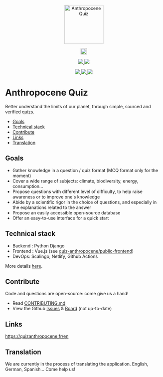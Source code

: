 <p align="center">
  <a href="https://quizanthropocene.fr/en">
    <img src="https://avatars.githubusercontent.com/u/105566092" height="125" alt="Anthropocene Quiz" />
  </a>
</p>
<p align="center">
  <!-- base64 flags are available at https://www.phoca.cz/cssflags/ -->
  <a href="https://github.com/quiz-anthropocene/admin-backend/tree/master/locale/fr/README_fr.md">
    <img src="https://img.shields.io/badge/FR-flag.svg?color=555555&style=flat-square&logo=data:image/svg+xml;base64,PHN2ZyB4bWxucz0iaHR0cDovL3d3dy53My5vcmcvMjAwMC9zdmciIHZpZXdCb3g9IjAgMCA5MDAgNjAwIj4NCjxwYXRoIGZpbGw9IiNlZDI5MzkiIGQ9Im0wLDBoOTAwdjYwMGgtOTAweiIvPg0KPHBhdGggZmlsbD0iI2ZmZiIgZD0ibTAsMGg2MDB2NjAwaC02MDB6Ii8+DQo8cGF0aCBmaWxsPSIjMDAyMzk1IiBkPSJtMCwwaDMwMHY2MDBoLTMwMHoiLz4NCjwvc3ZnPg0K" height="20" />
  </a>
</p>
<p align="center">
  <a href="https://github.com/quiz-anthropocene/admin-backend/blob/master/CONTRIBUTING.md">
    <img src="https://img.shields.io/badge/Contribute-00ACD7?style=flat-square" />
  </a>
  <a href="https://discord.gg/6qQ8ZYnmKr">
    <img src="https://img.shields.io/discord/1015184051650433105?color=00ACD7&label=%F0%9F%92%AC%20Discord&style=flat-square" />
  </a>
</p>
<p align="center">
  <a href="https://twitter.com/AnthroQuiz">
    <img src="https://img.shields.io/twitter/url?label=Twitter&style=social&url=https%3A%2F%2Ftwitter.com%2FAnthroQuiz" />
  </a>
  <a href="https://www.linkedin.com/company/quiz-de-l-anthropocene/">
    <img src="https://img.shields.io/twitter/url?label=LinkedIn&style=social&url=https%3A%2F%2Fwww.linkedin.com%2Fcompany%2Fquiz-de-l-anthropocene%2F&logo=linkedin" />
  </a>
  <a href="https://www.facebook.com/quizanthropocene/">
    <img src="https://img.shields.io/twitter/url?label=Facebook&style=social&url=https%3A%2F%2Fwww.facebook.com%2Fquizanthropocene%2F&logo=facebook">
  </a>
</p>

# Anthropocene Quiz

Better understand the limits of our planet, through simple, sourced and verified quizs.
<!-- START doctoc generated TOC please keep comment here to allow auto update -->
<!-- DON'T EDIT THIS SECTION, INSTEAD RE-RUN doctoc TO UPDATE -->


- [Goals](#goals)
- [Technical stack](#technical-stack)
- [Contribute](#contribute)
- [Links](#links)
- [Translation](#translation)

<!-- END doctoc generated TOC please keep comment here to allow auto update -->

## Goals

- Gather knowledge in a question / quiz format (MCQ format only for the moment)
- Cover a wide range of subjects: climate, biodiversity, energy, consumption...
- Propose questions with different level of difficulty, to help raise awareness or to improve one's knowledge
- Abide by a scientific rigor in the choice of questions, and especially in the explanations related to the answer
- Propose an easily accessible open-source database
- Offer an easy-to-use interface for a quick start

## Technical stack

- Backend : Python Django
- Frontend : Vue.js (see [quiz-anthropocene/public-frontend](https://github.com/quiz-anthropocene/public-frontend))
- DevOps: Scalingo, Netlify, Github Actions

More details [here](CONTRIBUTING.md#technical-stack).

## Contribute

Code and questions are open-source: come give us a hand!

- Read [CONTRIBUTING.md](CONTRIBUTING.md)
- View the Github [Issues](https://github.com/quiz-anthropocene/know-your-planet/issues) & [Board](https://github.com/quiz-anthropocene/know-your-planet/projects/1) (not up-to-date)

## Links

https://quizanthropocene.fr/en

## Translation

We are currently in the process of translating the application. English, German, Spanish… Come help us!
